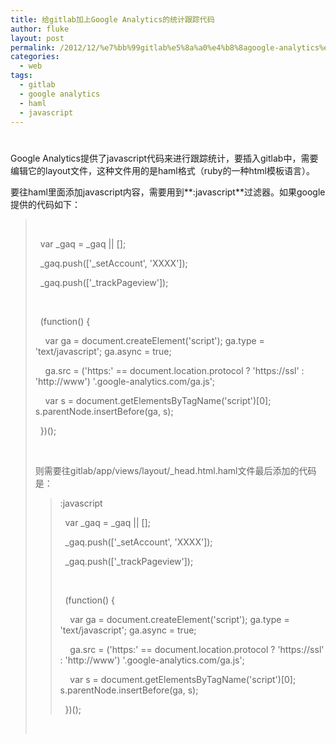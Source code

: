 ```yaml
---
title: 给gitlab加上Google Analytics的统计跟踪代码
author: fluke
layout: post
permalink: /2012/12/%e7%bb%99gitlab%e5%8a%a0%e4%b8%8agoogle-analytics%e7%9a%84%e7%bb%9f%e8%ae%a1%e8%b7%9f%e8%b8%aa%e4%bb%a3%e7%a0%81/
categories:
  - web
tags:
  - gitlab
  - google analytics
  - haml
  - javascript
---
```

# 

Google Analytics提供了javascript代码来进行跟踪统计，要插入gitlab中，需要编辑它的layout文件，这种文件用的是haml格式（ruby的一种html模板语言）。

要往haml里面添加javascript内容，需要用到**:javascript**过滤器。如果google提供的代码如下：

> 
> 
>  
> 
>   var \_gaq = \_gaq || [];
> 
>   \_gaq.push(['\_setAccount', 'XXXX']);
> 
>   \_gaq.push(['\_trackPageview']);
> 
>  
> 
>   (function() {
> 
>     var ga = document.createElement('script'); ga.type = 'text/javascript'; ga.async = true;
> 
>     ga.src = ('https:' == document.location.protocol ? 'https://ssl' : 'http://www') '.google-analytics.com/ga.js';
> 
>     var s = document.getElementsByTagName('script')[0]; s.parentNode.insertBefore(ga, s);
> 
>   })();
> 
>  
> 
> 
> 
> 则需要往gitlab/app/views/layout/_head.html.haml文件最后添加的代码是：
> 
> > :javascript
> > 
> >   var \_gaq = \_gaq || [];
> > 
> >   \_gaq.push(['\_setAccount', 'XXXX']);
> > 
> >   \_gaq.push(['\_trackPageview']);
> > 
> >  
> > 
> >   (function() {
> > 
> >     var ga = document.createElement('script'); ga.type = 'text/javascript'; ga.async = true;
> > 
> >     ga.src = ('https:' == document.location.protocol ? 'https://ssl' : 'http://www') '.google-analytics.com/ga.js';
> > 
> >     var s = document.getElementsByTagName('script')[0]; s.parentNode.insertBefore(ga, s);
> > 
> >   })();
> 
>   
>  